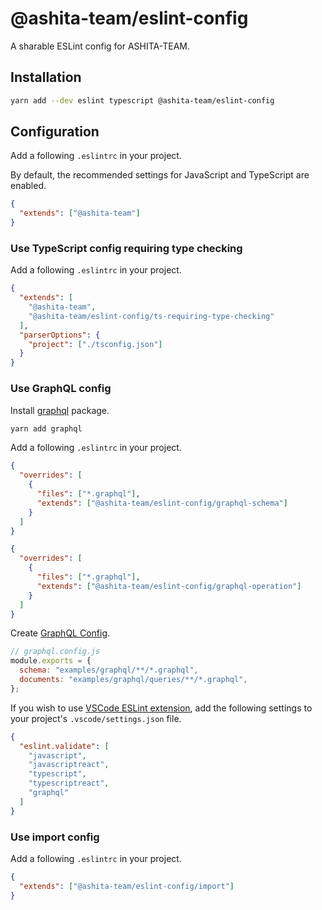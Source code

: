 # @ashita-team/eslint-config

A sharable ESLint config for ASHITA-TEAM.

## Installation

```sh
yarn add --dev eslint typescript @ashita-team/eslint-config
```

## Configuration

Add a following `.eslintrc` in your project.

By default, the recommended settings for JavaScript and TypeScript are enabled.

```json
{
  "extends": ["@ashita-team"]
}
```

### Use TypeScript config requiring type checking

Add a following `.eslintrc` in your project.

```json
{
  "extends": [
    "@ashita-team",
    "@ashita-team/eslint-config/ts-requiring-type-checking"
  ],
  "parserOptions": {
    "project": ["./tsconfig.json"]
  }
}
```

### Use GraphQL config

Install [graphql](https://www.npmjs.com/package/graphql) package.

```sh
yarn add graphql
```

Add a following `.eslintrc` in your project.

```json
{
  "overrides": [
    {
      "files": ["*.graphql"],
      "extends": ["@ashita-team/eslint-config/graphql-schema"]
    }
  ]
}
```

```json
{
  "overrides": [
    {
      "files": ["*.graphql"],
      "extends": ["@ashita-team/eslint-config/graphql-operation"]
    }
  ]
}
```

Create [GraphQL Config](https://www.the-guild.dev/graphql/config).

```js
// graphql.config.js
module.exports = {
  schema: "examples/graphql/**/*.graphql",
  documents: "examples/graphql/queries/**/*.graphql",
};
```

If you wish to use [VSCode ESLint extension](https://marketplace.visualstudio.com/items?itemName=dbaeumer.vscode-eslint), add the following settings to your project's `.vscode/settings.json` file.

```json
{
  "eslint.validate": [
    "javascript",
    "javascriptreact",
    "typescript",
    "typescriptreact",
    "graphql"
  ]
}
```

### Use import config

Add a following `.eslintrc` in your project.

```json
{
  "extends": ["@ashita-team/eslint-config/import"]
}
```
